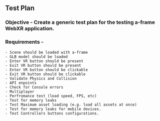 ## Test Plan 

### Objective -  Create a generic test plan for the testing a-frame WebXR application. 

### Requirements -
    - Scene should be loaded with a-frame
    - GLB model should be loaded
    - Enter VR button should be present
    - Exit VR button should be present
    - Enter VR button should be clickable
    - Exit VR button should be clickable
    - Validate Physics and Collision
    - API enpoints 
    - Check for Console errors
    - Multiplayer
    - Perfromance test (load speed, FPS, etc)
    - Test for memory leaks
    - Test Maximum asset loading (e.g. load all assets at once)
    - Test for memory leaks for mobile devices. 
    - Test Controllers buttons configurations. 